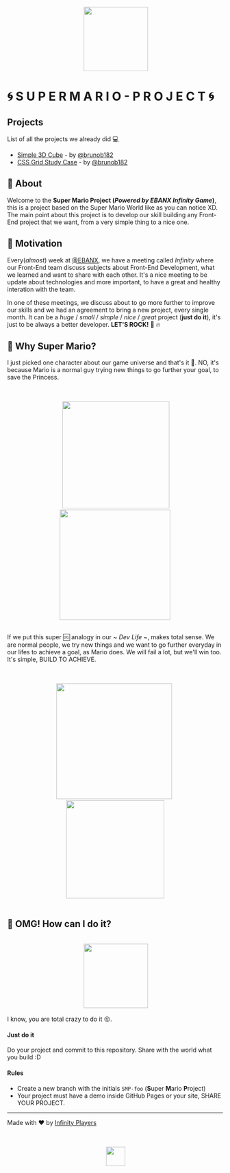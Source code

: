 <p align="center">  
  <img src="http://icons.iconarchive.com/icons/ph03nyx/super-mario/256/Retro-Mario-2-icon.png" width="150"> 
</p>

# :cyclone: S U P E R M A R I O - P R O J E C T :cyclone:

## Projects

List of all the projects we already did :computer:

- [Simple 3D Cube](https://codepen.io/brunob182/full/eEXNNZ "CodePen Project") - by [@brunob182](https://github.com/brunob182)
- [CSS Grid Study Case](https://codepen.io/brunob182/pen/wrZeBe) - by [@brunob182](https://github.com/brunob182)

## :cactus: About

Welcome to the **Super Mario Project (_Powered by EBANX Infinity Game_)**, this is a project based on the Super Mario World like as you can notice XD.
The main point about this project is to develop our skill building any Front-End project that we want, from a very simple thing to a nice one.

## :cactus: Motivation

Every(_almost_) week at [@EBANX](https://github.com/ebanx), we have a meeting called *Infinity* where our Front-End team discuss subjects about Front-End Development, what we learned and want to share with each other. It's a nice meeting to be update about technologies and more important, to have a great and healthy interation with the team.

In one of these meetings, we discuss about to go more further to improve our skills and we had an agreement to bring a new project, every single month. It can be a _huge_ / _small_ / _simple_ / _nice_ / _great_ project (**just do it**), it's just to be always a better developer. **LET'S ROCK!** :rocket: :fire:


## :cactus: Why Super Mario?

I just picked one character about our game universe and that's it :information_desk_person:. NO, it's because Mario is a normal guy trying new things to go further your goal, to save the Princess.

<p align="center">  
 <br>
  <br>
  <img src="https://media.giphy.com/media/GNvWw0pDL6QRW/giphy.gif" width="250"> 
  <img src="https://media.giphy.com/media/PK5AUPEM7MJsk/giphy.gif" width="258"> 
 <br>
  <br>
</p>

If we put this super :cool: analogy in our ~ _Dev Life_ ~, makes total sense. We are normal people, we try new things and we want to go further everyday in our lifes to achieve a goal, as Mario does. We will fail a lot, but we'll win too. It's simple, BUILD TO ACHIEVE.

<p align="center">  
 <br>
  <br>
  <img src="https://media.giphy.com/media/bZWKdZSKeUb60/giphy.gif" width="270"> 
  <img src="https://media.giphy.com/media/oQs1gG9KlbkOs/giphy.gif" width="229"> 
 <br>
  <br>
</p>

## :cactus: OMG! How can I do it?

<p align="center">  
  <br>
  <img src="https://media.giphy.com/media/9w1nlNluy1y1y/giphy.gif" width="150"> 
 <br>
</p>

I know, you are total crazy to do it :stuck_out_tongue:.

#### Just do it

Do your project and commit to this repository. Share with the world what you build :D

#### Rules

- Create a new branch with the initials ``` SMP-foo ``` (**S**uper **M**ario **P**roject)
- Your project must have a demo inside GitHub Pages or your site, SHARE YOUR PROJECT.

---

Made with :heart: by [Infinity Players](https://github.com/orgs/InfinityPlayers/people)

<p align="center"> 
  <br>
  <br> 
  <img src="http://icons.iconarchive.com/icons/ph03nyx/super-mario/256/Retro-Mario-2-icon.png" width="45"> 
  <br>
  <br> 
</p>

